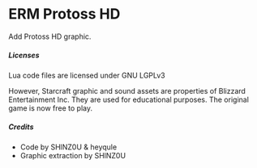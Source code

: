 # ERM Protoss HD
Add Protoss HD graphic.

##### Licenses
Lua code files are licensed under GNU LGPLv3

However, Starcraft graphic and sound assets are properties of Blizzard Entertainment Inc.  They are used for educational purposes. The original game is now free to play.

##### Credits
- Code by SHlNZ0U & heyqule
- Graphic extraction by SHlNZ0U